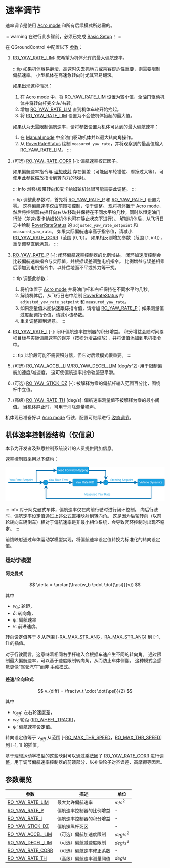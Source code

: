 # 速率调节

速率调节是使用 [Acro mode](../flight_modes_rover/manual.md#acro-mode) 和所有后续模式所必需的。

::: warning
在进行此步骤前，必须已完成 [Basic Setup](basic_setup.md)！
:::

在 QGroundControl 中配置以下 [参数](../advanced_config/parameters.md)：

1. [RO_YAW_RATE_LIM](#RO_YAW_RATE_LIM): 您希望为机体允许的最大偏航速率。

   :::tip
   如果机体容易翻滚、高速时失去抓地力或乘客舒适性重要，则需要限制偏航速率。
   小型机体在高速急转向时尤其容易翻滚。

   如果出现这种情况：

   1. 在 [Acro mode](../flight_modes_rover/manual.md#acro-mode) 中，将 [RO_YAW_RATE_LIM](#RO_YAW_RATE_LIM) 设置为较小值，全油门驱动机体并将转向杆完全左/右转。
   2. 增加 [RO_YAW_RATE_LIM](#RO_YAW_RATE_LIM) 直到机体车轮开始抬起。
   3. 将 [RO_YAW_RATE_LIM](#RO_YAW_RATE_LIM) 设置为不会使机体抬起的最大值。

   如果认为无需限制偏航速率，请将参数设置为机体可达到的最大偏航速率：

   1. 在 [Manual mode](../flight_modes_rover/manual.md#manual-mode) 中全油门驱动机体并以最大转向角操作。
   2. 从 [RoverRateStatus](../msg_docs/RoverRateStatus.md) 绘制 `measured_yaw_rate`，并将观察到的最高值输入 [RO_YAW_RATE_LIM](#RO_YAW_RATE_LIM)。
   :::

2. (可选) [RO_YAW_RATE_CORR](#RO_YAW_RATE_CORR) [-]: 偏航速率校正因子。

   如果偏航速率指令与 [理想映射](#kinematic-models) 存在偏差（可能因车轮错位、摩擦过大等），可使用此参数缩放指令到转向力的映射。

   ::: info
   滑移/履带转向和麦卡纳姆轮机体很可能需要此调整。
   :::

   :::tip
   调整此参数时，首先将 [RO_YAW_RATE_P](#RO_YAW_RATE_P) 和 [RO_YAW_RATE_I](#RO_YAW_RATE_I) 设置为零。
   这样偏航速率仅由前馈项控制，便于调整。
   现将机体置于 [Acro mode](../flight_modes_rover/manual.md#acro-mode)，然后将控制器右摇杆向右/左移动并保持在不同水平约几秒，同时以恒定油门行驶（差速/麦卡纳姆轮机体也可在静止状态下进行）。
   解锁机体后，从飞行日志中绘制 [RoverRateStatus](../msg_docs/RoverRateStatus.md) 的 `adjusted_yaw_rate_setpoint` 和 `measured_yaw_rate`。
   如果实际偏航速率高于指令值，请减小 [RO_YAW_RATE_CORR](#RO_YAW_RATE_CORR)（范围 [0, 1]）。
   如果相反则增加参数（范围 [1, inf]），重复调整直到满意。
   :::

3. [RO_YAW_RATE_P](#RO_YAW_RATE_P) [-]: 闭环偏航速率控制器的比例增益。
   闭环加速度控制会比较偏航速率指令与实际值，并根据误差调整电机指令。
   比例增益与误差相乘后添加到电机指令中，以补偿地面不平或外力等干扰。

   :::tip
   调整此参数：

   1. 将机体置于 [Acro mode](../flight_modes_rover/manual.md#acro-mode) 并将油门杆和右杆保持在不同水平约几秒。
   1. 解锁机体后，从飞行日志中绘制 [RoverRateStatus](../msg_docs/RoverRateStatus.md) 的 `adjusted_yaw_rate_setpoint` 和 `measured_yaw_rate`。
   1. 如果测量值未能快速跟踪指令值，请增加 [RO_YAW_RATE_P](#RO_YAW_RATE_P)；如果测量值过度超调指令值，请减小该参数。
   1. 重复调整直到满意。
      :::

4. [RO_YAW_RATE_I](#RO_YAW_RATE_I) [-]: 闭环偏航速率控制器的积分增益。
   积分增益会随时间累积目标与实际偏航速率的误差（按积分增益缩放），并将该值添加到电机指令中。

   ::: tip
   此阶段可能不需要积分器，但它对后续模式很重要。
   :::

5. (可选) [RO_YAW_ACCEL_LIM](#RO_YAW_ACCEL_LIM)/[RO_YAW_DECEL_LIM](#RO_YAW_DECEL_LIM) [deg/s^2]: 用于限制偏航加速度/减速度。
   这可使偏航速率指令轨迹更平滑。

6. (可选) [RO_YAW_STICK_DZ](#RO_YAW_STICK_DZ) [-]: 被解释为零的偏航杆输入范围百分比，围绕杆中立值。

7. (高级) [RO_YAW_RATE_TH](#RO_YAW_RATE_TH) [deg/s]: 偏航速率测量值不被解释为零的最小阈值。
   当机体静止时，可用于消除测量噪声。

机体现已准备好以 [Acro mode](../flight_modes_rover/manual.md#acro-mode) 行驶，配置可继续进行 [姿态调节](attitude_tuning.md)。

## 机体速率控制器结构（仅信息）

本节为开发者及熟悉控制系统设计的人员提供附加信息。

速率控制器采用以下结构：

![Rover 速率控制器](../../assets/config/rover/rover_rate_controller.png)

::: info
对于阿克曼式车体，偏航速率仅在向前行驶时进行闭环控制。
向后行驶时，偏航速率设定值通过上述公式直接映射到转向角。
这是因为后轮转向（以前轮转向车辆倒车）相对于偏航速率是非最小相位系统，会导致闭环控制时出现不稳定。
:::

前馈映射通过车体运动学模型实现，将偏航速率设定值转换为标准化的转向设定值。

### 运动学模型

#### 阿克曼式

<!-- prettier-ignore -->
$$ \delta = \arctan(\frac{w_b \cdot \dot{\psi}}{v}) $$

其中

- $w_b:$ 轮距，
- $\delta:$ 转向角，
- $\dot{\psi}:$ 偏航速率
- $v:$ 前进速度。

转向设定值等于 $\delta$ 从范围 [-[RA_MAX_STR_ANG](../advanced_config/parameter_reference.md#RA_MAX_STR_ANG)，[RA_MAX_STR_ANG](../advanced_config/parameter_reference.md#RA_MAX_STR_ANG)] 到 [-1, 1] 的插值。

对于行驶而言，这意味着相同右手杆输入会根据车速产生不同的转向角。
通过限制最大偏航速率，可以基于速度限制转向角，从而防止车体侧翻。
这种模式会感觉更像“驾驶汽车”而非 [手动模式](../flight_modes_rover/manual.md#manual-mode)。

#### 差速/全向轮式

<!-- prettier-ignore -->
$$ v_{diff} = \frac{w_t \cdot \dot{\psi}}{2} $$

其中

- $v_{diff}:$ 左右轮速度差，
- $w_t:$ 轮距 ([RD_WHEEL_TRACK](../advanced_config/parameter_reference.md#RD_WHEEL_TRACK))，
- $\dot{\psi}:$ 偏航速率设定值。

转向设定值等于 $v_{diff}$ 从范围 [-[RO_MAX_THR_SPEED](../advanced_config/parameter_reference.md#RO_MAX_THR_SPEED)，[RO_MAX_THR_SPEED](../advanced_config/parameter_reference.md#RO_MAX_THR_SPEED)] 到 [-1, 1] 的插值。

基于理想运动学模型的这些映射可以通过乘法因子 [RO_YAW_RATE_CORR](../advanced_config/parameter_reference.md#RO_YAW_RATE_CORR) 进行调整，用于调节偏航速率控制器的前馈部分，以补偿轮子对齐误差、高摩擦等因素。

## 参数概览

| 参数                                                                                                   | 描述                                 | 单位         |
| ------------------------------------------------------------------------------------------------------- | ------------------------------------ | ------------ |
| <a id="RO_YAW_RATE_LIM"></a>[RO_YAW_RATE_LIM](../advanced_config/parameter_reference.md#RO_YAW_RATE_LIM)    | 最大允许偏航速率                     | $m/s^2$     |
| <a id="RO_YAW_RATE_P"></a>[RO_YAW_RATE_P](../advanced_config/parameter_reference.md#RO_YAW_RATE_P)          | 偏航速率控制器的比例增益             | -           |
| <a id="RO_YAW_RATE_I"></a>[RO_YAW_RATE_I](../advanced_config/parameter_reference.md#RO_YAW_RATE_I)          | 偏航速率控制器的积分增益             | -           |
| <a id="RO_YAW_STICK_DZ"></a>[RO_YAW_STICK_DZ](../advanced_config/parameter_reference.md#RO_YAW_STICK_DZ)    | 偏航操纵杆死区                       | -           |
| <a id="RO_YAW_ACCEL_LIM"></a>[RO_YAW_ACCEL_LIM](../advanced_config/parameter_reference.md#RO_YAW_ACCEL_LIM) | （可选）偏航加速度限制               | $deg/s^2$   |
| <a id="RO_YAW_DECEL_LIM"></a>[RO_YAW_DECEL_LIM](../advanced_config/parameter_reference.md#RO_YAW_DECEL_LIM) | （可选）偏航减速度限制               | $deg/s^2$   |
| <a id="RO_YAW_RATE_CORR"></a>[RO_YAW_RATE_CORR](../advanced_config/parameter_reference.md#RO_YAW_RATE_CORR) | （可选）偏航速率修正系数             | -           |
| <a id="RO_YAW_RATE_TH"></a>[RO_YAW_RATE_TH](../advanced_config/parameter_reference.md#RO_YAW_RATE_TH)       | （高级）偏航速率测量阈值             | $deg/s$     |